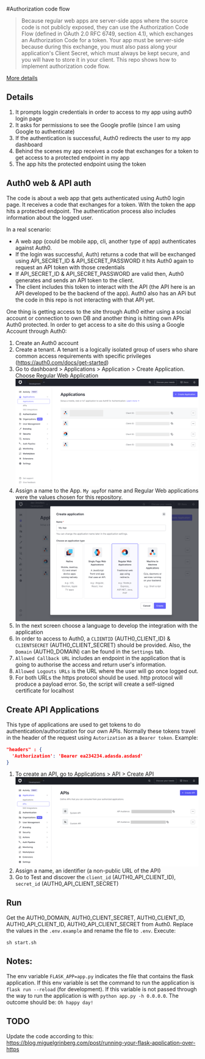 #Authorization code flow

> Because regular web apps are server-side apps where the source code is not publicly exposed, 
they can use the Authorization Code Flow (defined in OAuth 2.0 RFC 6749, section 4.1), which exchanges an Authorization 
Code for a token. Your app must be server-side because during this exchange, 
you must also pass along your application's Client Secret, which must always be kept secure, 
and you will have to store it in your client.
This repo shows how to implement authorization code flow.

[More details](https://auth0.com/docs/authorization/flows/authorization-code-flow)

## Details 
1. It prompts loggin credentials in order to access to my app using auth0 login page
2. It asks for permissions to see the Google profile (since I am using Google to authenticate)
3. If the authentication is successful, Auth0 redirects the user to my app dashboard
4. Behind the scenes my app receives a code that exchanges for a token to get access to a protected endpoint in my app
6. The app hits the protected endpoint using the token

## Auth0 web & API auth 
 
The code is about a web app that gets authenticated using Auth0 login page. It receives a code that exchanges for a 
token. With the token the app hits a protected endpoint. The authentication process also includes information about
the logged user.

In a real scenario:
- A web app (could be mobile app, cli, another type of app) authenticates against Auth0.
- If the login was successful, Auth) returns a code that will be exchanged using API_SECRET_ID & API_SECRET_PASSWORD it hits Auth0 again to request an API token with those credentials
- If API_SECRET_ID & API_SECRET_PASSWORD are valid then, Auth0 generates and sends an API token to the client.
- The client includes this token to interact with the API (the API here is an API developed to be the backend of the app). Auth0 also has an APi but the code in this repo is not interacting with that API yet.

One thing is getting access to the site through Auth0 either using a social account or connection to own DB  and another thing is hitting own APIs Auth0 protected.
In order to get access to a site do this using a Google Account through Auth0:

1. Create an Auth0 account
2. Create a tenant. A tenant is a logically isolated group of users who share common access requirements with specific privileges (https://auth0.com/docs/get-started)
3. Go to dashboard > Applications > Application > Create Application. Choose Regular Web Application
![Applications in Auth0 menu](images/menu.png)
4. Assign a name to the App. `My app`for name and Regular Web applications were the values chosen for this repository. 
![Applications in Auth0 menu](images/create_app.png)
5. In the next screen choose a language to develop the integration with the application
6. In order to access to Auth0, a `CLIENTID` (AUTH0_CLIENT_ID) & `CLIENTSECRET` (AUTH0_CLIENT_SECRET) should be provided. Also, the `Domain` (AUTH0_DOMAIN) can be found in the `Settings` tab.
7. `Allowed Callback URL` includes an endpoint in the application that is going to authorise the access and return user's information.
8. `Allowed Logouts URLs` is the URL where the user will go once logged out.
9. For both URLs the https protocol should be used. http protocol will produce a payload error. So, the script will create a self-signed certificate for localhost

## Create API Applications

This type of applications are used to get tokens to do authentication/authorization for our own APIs. 
Normally these tokens travel in the header of the request using `Autorization` as a `Bearer token`. Example:
```json
"headers" : {
  'Authorization': 'Bearer ea234234.adasda.asdasd'
}
```

1. To create an API, go to Applications > API > Create API
![API in Auth0 menu](images/create_api.png)
2. Assign a name, an identifier (a non-public URL of the API) 
3. Go to Test and discover the `client_id` (AUTH0_API_CLIENT_ID), `secret_id` (AUTH0_API_CLIENT_SECRET)

## Run
Get the AUTH0_DOMAIN, AUTH0_CLIENT_SECRET, AUTH0_CLIENT_ID, AUTH0_API_CLIENT_ID, AUTH0_API_CLIENT_SECRET from Auth0. 
Replace the values in the `.env.example` and rename the file to `.env`. Execute:
```shell
sh start.sh
```

## Notes:

The env variable `FLASK_APP=app.py` indicates the file that contains the flask application.
If this env variable is set the command to run the application is `flask run --reload` (for development). 
If this variable is not passed through the way to run the application is with `python app.py -h 0.0.0.0`.
The outcome should be: `Oh happy day!`

## TODO
Update the code according to this: https://blog.miguelgrinberg.com/post/running-your-flask-application-over-https
